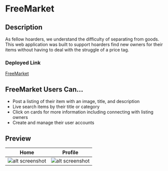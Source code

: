 # FreeMarket

## Description
As fellow hoarders, we understand the difficulty of separating from goods. This web application was built to support hoarders find new owners for their items without having to deal with the struggle of a price tag.
### Deployed Link
[FreeMarket](https://)

## FreeMarket Users Can...
- Post a listing of their item with an image, title, and description
- Live search items by their title or category
- Click on cards for more information including connecting with listing owners
- Create and manage their user accounts

## Preview

Home                                         |  Profile
:-------------------------------------------:|:-------------------------------------------:
![alt screenshot](screenshots/preview1.png)  |  ![alt screenshot](screenshots/preview2.png)
